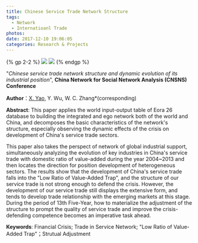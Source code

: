 ```yaml
---
title: Chinese Service Trade Network Structure
tags:
  - Network
  - Internatioanl Trade
photos:
date: 2017-12-10 19:06:05
categories: Research & Projects
---
```


{% gp 2-2 %}
![](http://wenchao4quant.oss-ap-southeast-1.aliyuncs.com/research/service/network_1.png)
![](http://wenchao4quant.oss-ap-southeast-1.aliyuncs.com/research/service/network_2.png)
{% endgp %}

"*Chinese service trade network structure and dynamic evolution of its industrial position*", **China Network for Social Network Analysis (CNSNS) Conference**

**Author**：[X. Yao](http://sib.swufe.edu.cn/2012-05/04/201205041337276219.html), Y. Wu, W. C. Zhang*(corresponding)

**Abstract**: This paper applies the world input-output table of Eora 26 database to building the integrated and ego network both of the world and China, and decomposes the basic characteristics of the network's structure, especially observing the dynamic effects of the crisis on development of China's service trade sectors.
<!-- more -->
This paper also takes the perspect of network of global industrial support, simultaneously analyzing the evolution of key industries in China's service trade with domestic ratio of value-added during the year 2004~2013 and then locates the direction for position development of heterogeneous sectors. The results show that the development of China's service trade falls into the "Low Ratio of Value-Added Trap", and the structure of our service trade is not strong enough to defend the crisis. However, the development of our service trade still displays the extensive form, and tends to develop trade relationship with the emerging markets at this stage. During the period of 13th Five-Year, how to materialize the adjustment of the structure to prompt the quality of service trade and improve the crisis-defending competence becomes an imperative task ahead.

**Keywords**: Financial Crisis; Trade in Service Network; "Low Ratio of Value-Added Trap"；Strutual Adjustment


